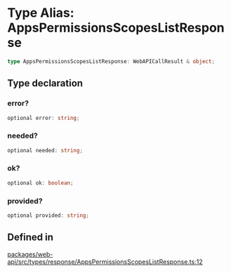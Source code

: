 # Type Alias: AppsPermissionsScopesListResponse

```ts
type AppsPermissionsScopesListResponse: WebAPICallResult & object;
```

## Type declaration

### error?

```ts
optional error: string;
```

### needed?

```ts
optional needed: string;
```

### ok?

```ts
optional ok: boolean;
```

### provided?

```ts
optional provided: string;
```

## Defined in

[packages/web-api/src/types/response/AppsPermissionsScopesListResponse.ts:12](https://github.com/slackapi/node-slack-sdk/blob/main/packages/web-api/src/types/response/AppsPermissionsScopesListResponse.ts#L12)
